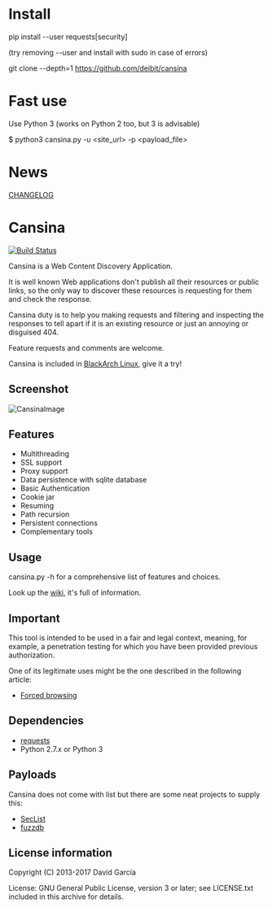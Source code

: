 Install
=======

pip install --user requests[security]

(try removing --user and install with sudo in case of errors)

git clone --depth=1 https://github.com/deibit/cansina


Fast use
========

Use Python 3 (works on Python 2 too, but 3 is advisable)

$ python3 cansina.py -u <site_url> -p <payload_file> 


News
====

[CHANGELOG](https://github.com/deibit/cansina/blob/master/CHANGELOG.md)


Cansina
=======

[![Build Status](https://travis-ci.org/deibit/cansina.svg?branch=master)](https://travis-ci.org/deibit/cansina)

Cansina is a Web Content Discovery Application.

It is well known Web applications don't publish all their resources or public links, 
so the only way to discover these resources is requesting for them and check the response.

Cansina duty is to help you making requests and filtering and inspecting the responses to tell 
apart if it is an existing resource or just an annoying or disguised 404.

Feature requests and comments are welcome.

Cansina is included in [BlackArch Linux](https://www.blackarch.org/), give it a try! 

Screenshot
----------

![CansinaImage](https://github.com/deibit/cansina/raw/gh-pages/images/cansina-showcase.png "Image")

Features
--------

- Multithreading
- SSL support
- Proxy support
- Data persistence with sqlite database
- Basic Authentication
- Cookie jar
- Resuming
- Path recursion
- Persistent connections
- Complementary tools


Usage
-----

cansina.py -h for a comprehensive list of features and choices.

Look up the [wiki](https://github.com/deibit/cansina/wiki), it's full of information.


Important
---------

This tool is intended to be used in a fair and legal context, meaning, for example,
a penetration testing for which you have been provided previous authorization.

One of its legitimate uses might be the one described in the following article:

- [Forced browsing](https://www.owasp.org/index.php/Forced_browsing) 


Dependencies
------------

- [requests](https://github.com/kennethreitz/requests)
- Python 2.7.x or Python 3


Payloads
--------

Cansina does not come with list but there are some neat projects to supply this:

- [SecList](https://github.com/danielmiessler/SecLists)
- [fuzzdb](https://code.google.com/p/fuzzdb/)


License information
-------------------

Copyright (C) 2013-2017 David García

License: GNU General Public License, version 3 or later; see LICENSE.txt
         included in this archive for details.
